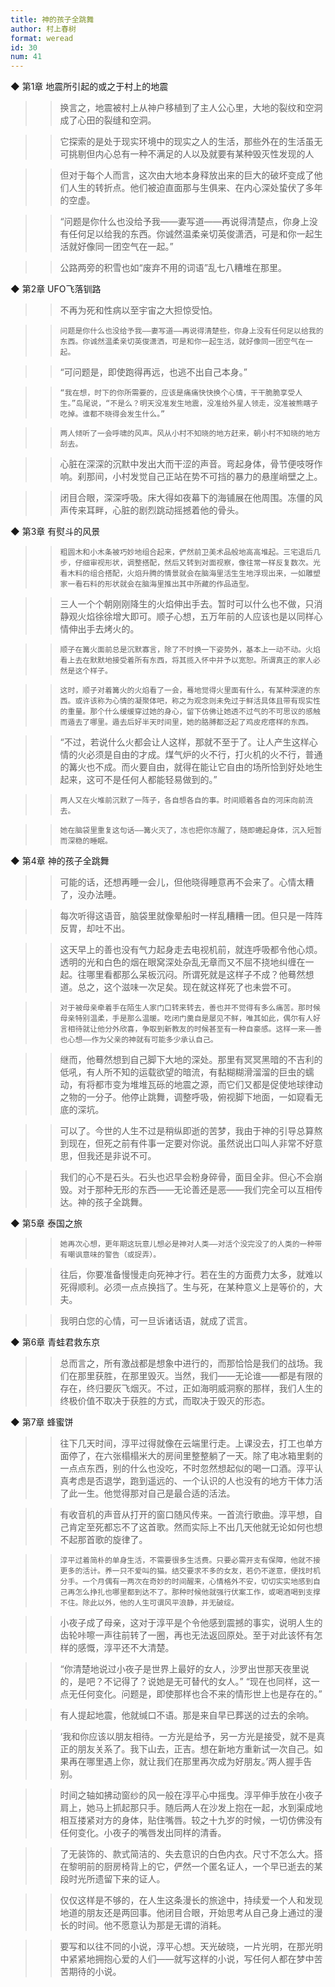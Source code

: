 ```yaml
---
title: 神的孩子全跳舞
author: 村上春树
format: weread
id: 30
num: 41
---
```


◆ 第1章 地震所引起的或之于村上的地震

>> 换言之，地震被村上从神户移植到了主人公心里，大地的裂纹和空洞成了心田的裂缝和空洞。

>> 它探索的是处于现实环境中的现实之人的生活，那些外在的生活虽无可挑剔但内心总有一种不满足的人以及就要有某种毁灭性发现的人

>> 但对于每个人而言，这次由大地本身释放出来的巨大的破坏变成了他们人生的转折点。他们被迫直面那与生俱来、在内心深处蛰伏了多年的空虚。

>> “问题是你什么也没给予我——妻写道——再说得清楚点，你身上没有任何足以给我的东西。你诚然温柔亲切英俊潇洒，可是和你一起生活就好像同一团空气在一起。”

>> 公路两旁的积雪也如“废弃不用的词语”乱七八糟堆在那里。


◆ 第2章 UFO飞落钏路

>> 不再为死和性病以至宇宙之大担惊受怕。

>>     问题是你什么也没给予我——妻写道——再说得清楚些，你身上没有任何足以给我的东西。你诚然温柔亲切英俊潇洒，可是和你一起生活，就好像同一团空气在一起。

>> “可问题是，即使跑得再远，也逃不出自己本身。”

>>     “我在想，时下的你所需要的，应该是痛痛快快换个心情，干干脆脆享受人生。”岛尾说，“不是么？明天没准发生地震，没准给外星人领走，没准被熊瞎子吃掉。谁都不晓得会发生什么。”

>>     两人倾听了一会呼啸的风声。风从小村不知晓的地方赶来，朝小村不知晓的地方刮去。

>> 心脏在深深的沉默中发出大而干涩的声音。弯起身体，骨节便吱呀作响。刹那间，小村发觉自己正站在势不可挡的暴力的悬崖峭壁之上。

>> 闭目合眼，深深呼吸。床大得如夜幕下的海铺展在他周围。冻僵的风声传来耳畔，心脏的剧烈跳动摇撼着他的骨头。


◆ 第3章 有熨斗的风景

>>     粗圆木和小木条被巧妙地组合起来，俨然前卫美术品般地高高堆起。三宅退后几步，仔细审视形状，调整搭配，然后又转到对面视察，像往常一样反复数次。光看木料的组合搭配，火焰升腾的情景就会在脑海里活生生地浮现出来，一如雕塑家一看石料的形状就会在脑海里推出其中所藏的作品造型。

>> 三人一个个朝刚刚降生的火焰伸出手去。暂时可以什么也不做，只消静观火焰徐徐增大即可。顺子心想，五万年前的人应该也是以同样心情伸出手去烤火的。

>>     顺子在篝火面前总是沉默寡言，除了不时换一下姿势外，基本上一动不动。火焰看上去在默默地接受着所有东西，将其揽入怀中并予以宽恕。所谓真正的家人必然是这个样子。

>>     这时，顺子对着篝火的火焰看了一会，蓦地觉得火里面有什么，有某种深邃的东西。或许该称为心情的凝聚体吧，称之为观念则未免过于鲜活具体且带有现实性的重量。那个什么缓缓穿过她的身心，留下仿佛让她透不过气的不可思议的感触而遁去了哪里。遁去后好半天时间里，她的胳膊都泛起了鸡皮疙瘩样的东西。

>> “不过，若说什么火都会让人这样，那就不至于了。让人产生这样心情的火必须是自由的才成。煤气炉的火不行，打火机的火不行，普通的篝火也不成。而火要自由，就得在能让它自由的场所恰到好处地生起来，这可不是任何人都能轻易做到的。”

>>     两人又在火堆前沉默了一阵子，各自想各自的事。时间顺着各自的河床向前流去。

>>     她在脑袋里重复这句话——篝火灭了，冻也把你冻醒了，随即蜷起身体，沉入短暂而深稳的睡眠。


◆ 第4章 神的孩子全跳舞

>> 可能的话，还想再睡一会儿，但他晓得睡意再不会来了。心情太糟了，没办法睡。

>> 每次听得这语音，脑袋里就像晕船时一样乱糟糟一团。但只是一阵阵反胃，却吐不出。

>> 这天早上的善也没有气力起身走去电视机前，就连呼吸都令他心烦。透明的光和白色的烟在眼窝深处杂乱无章而又不屈不挠地纠缠在一起。往哪里看都那么呆板沉闷。所谓死就是这样子不成？他蓦然想道。总之，这个滋味一次足矣。现在就这样死了也未尝不可。

>>     对于被母亲牵着手在陌生人家门口转来转去，善也并不觉得有多么痛苦。那时候母亲特别温柔，手是那么温暖。吃闭门羹自是屡见不鲜，唯其如此，偶尔有人好言相待就让他分外欣喜，争取到新教友的时候甚至有一种自豪感。这样一来——善也心想——作为父亲的神就有可能多少承认自己。

>> 继而，他蓦然想到自己脚下大地的深处。那里有冥冥黑暗的不吉利的低吼，有人所不知的运载欲望的暗流，有黏糊糊滑溜溜的巨虫的蠕动，有将都市变为堆堆瓦砾的地震之源，而它们又都是促使地球律动之物的一分子。他停止跳舞，调整呼吸，俯视脚下地面，一如窥看无底的深坑。

>> 可以了。今世的人生不过是稍纵即逝的苦梦，我由于神的引导总算熬到现在，但死之前有件事一定要对你说。虽然说出口叫人非常不好意思，但我还是非说不可。

>> 我们的心不是石头。石头也迟早会粉身碎骨，面目全非。但心不会崩毁。对于那种无形的东西——无论善还是恶——我们完全可以互相传达。神的孩子全跳舞。


◆ 第5章 泰国之旅

>>     她再次心想，更年期这玩意儿想必是神对人类——对活个没完没了的人类的一种带有嘲讽意味的警告（或捉弄）。

>> 往后，你要准备慢慢走向死神才行。若在生的方面费力太多，就难以死得顺利。必须一点点换挡了。生与死，在某种意义上是等价的，大夫。

>> 我明白您的心情，可一旦诉诸话语，就成了谎言。


◆ 第6章 青蛙君救东京

>> 总而言之，所有激战都是想象中进行的，而那恰恰是我们的战场。我们在那里获胜，在那里毁灭。当然，我们——无论谁——都是有限的存在，终归要灰飞烟灭。不过，正如海明威洞察的那样，我们人生的终极价值不取决于获胜的方式，而取决于毁灭的形态。


◆ 第7章 蜂蜜饼

>> 往下几天时间，淳平过得就像在云端里行走。上课没去，打工也单方面停了，在六张榻榻米大的房间里整整躺了一天。除了电冰箱里剩的一点点东西，别的什么也没吃，不时忽然想起似的喝一口酒。淳平认真考虑是否退学，跑到遥远的、一个认识的人也没有的地方干体力活了此一生。他觉得那对自己是最合适的活法。

>> 有收音机的声音从打开的窗口随风传来。一首流行歌曲。淳平想，自己肯定至死都忘不了这首歌。然而实际上不出几天他就无论如何也想不起那首歌的旋律了。

>>     淳平过着简朴的单身生活，不需要很多生活费。只要必需开支有保障，他就不接更多的活计。养一只不爱叫的猫。结交要求不多的女友，若仍不遂意，便找时机分手。一个月偶有一两次在奇妙的时间醒来，心情格外不安，切切实实地感到自己再怎么挣扎也哪里都到达不了。那种时候他就强行伏案工作，或喝酒喝到支撑不住。除此以外，他的人生可谓风平浪静，并无破绽。

>> 小夜子成了母亲，这对于淳平是个令他感到震撼的事实，说明人生的齿轮咔嚓一声往前转了一圈，再也无法返回原处。至于对此该怀有怎样的感慨，淳平还不大清楚。

>> “你清楚地说过小夜子是世界上最好的女人，沙罗出世那天夜里说的，是吧？不记得了？说她是无可替代的女人。”
    “现在也同样，这一点无任何变化。问题是，即使那样也合不来的情形世上也是存在的。”

>> 有人提起地震，他就缄口不语。那是来自早已葬送的过去的余响。

>> ‘我和你应该以朋友相待。一方光是给予，另一方光是接受，就不是真正的朋友关系了。我下山去，正吉。想在新地方重新试一次自己。如果再在哪里遇上你，就让我们在那里再次成为好朋友。’两人握手告别。

>> 时间之轴如拂动窗纱的风一般在淳平心中摇曳。淳平伸手放在小夜子肩上，她马上抓起那只手。随后两人在沙发上抱在一起，水到渠成地相互搂紧对方的身体，贴住嘴唇。较之十九岁的时候，一切仿佛没有任何变化。小夜子的嘴唇发出同样的清香。

>> 了无装饰的、款式简洁的、失去意识的白色内衣。尺寸不怎么大。搭在黎明前的厨房椅背上的它，俨然一个匿名证人，一个早已逝去的某段时光所遗留下来的证人。

>> 仅仅这样是不够的，在人生这条漫长的旅途中，持续爱一个人和发现地道的朋友还是两回事。他闭目合眼，开始思考从自己身上通过的漫长的时间。他不愿意认为那是无谓的消耗。

>> 要写和以往不同的小说，淳平心想。天光破晓，一片光明，在那光明中紧紧地拥抱心爱的人们——就写这样的小说，写任何人都在梦中苦苦期待的小说。

